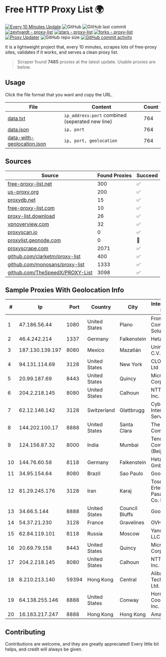 
# Free HTTP Proxy List 🌍

[![Every 10 Minutes Update](https://github.com/mertguvencli/http-proxy-list/actions/workflows/main.yml/badge.svg?branch=main)](https://github.com/mertguvencli/http-proxy-list/actions/workflows/main.yml)
![GitHub](https://img.shields.io/github/license/mertguvencli/http-proxy-list)
![GitHub last commit](https://img.shields.io/github/last-commit/mertguvencli/http-proxy-list)
[![zevtyardt - proxy-list](https://img.shields.io/static/v1?label=zevtyardt&message=proxy-list&color=blue&logo=github)](https://github.com/zevtyardt/proxy-list "Go to GitHub repo")
[![stars - proxy-list](https://img.shields.io/github/stars/zevtyardt/proxy-list?style=social)](https://github.com/zevtyardt/proxy-list)
[![forks - proxy-list](https://img.shields.io/github/forks/zevtyardt/proxy-list?style=social)](https://github.com/zevtyardt/proxy-list)
[![Proxy Updater](https://github.com/zevtyardt/proxy-list/workflows/Proxy%20Updater/badge.svg)](https://github.com/zevtyardt/proxy-list/actions?query=workflow:"Proxy+Updater")
![GitHub repo size](https://img.shields.io/github/repo-size/zevtyardt/proxy-list)
[![GitHub commit activity](https://img.shields.io/github/commit-activity/m/zevtyardt/proxy-list?logo=commits)](https://github.com/zevtyardt/proxy-list/commits/main)

It is a lightweight project that, every 10 minutes, scrapes lots of free-proxy sites, validates if it works, and serves a clean proxy list.

> Scraper found **7485** proxies at the latest update. Usable proxies are below.

## Usage

Click the file format that you want and copy the URL.

|File|Content|Count|
|----|-------|-----|
|[data.txt](https://raw.githubusercontent.com/mertguvencli/http-proxy-list/main/proxy-list/data.txt)|`ip_address:port` combined (seperated new line)|764|
|[data.json](https://raw.githubusercontent.com/mertguvencli/http-proxy-list/main/proxy-list/data.json)|`ip, port`|764|
|[data-with-geolocation.json](https://raw.githubusercontent.com/mertguvencli/http-proxy-list/main/proxy-list/data-with-geolocation.json)|`ip, port, geolocation`|764|

## Sources

|Source|Found Proxies|Succeed|
|------|-------------|-------|
|[free-proxy-list.net](https://free-proxy-list.net)|300|✅|
|[us-proxy.org](https://www.us-proxy.org)|200|✅|
|[proxydb.net](http://proxydb.net)|15|✅|
|[free-proxy-list.com](https://free-proxy-list.com/?page=&port=&type%5B%5D=http&type%5B%5D=https&up_time=0&search=Search)|10|✅|
|[proxy-list.download](https://www.proxy-list.download/HTTP)|26|✅|
|[vpnoverview.com](https://vpnoverview.com/privacy/anonymous-browsing/free-proxy-servers)|32|✅|
|[proxyscan.io](https://www.proxyscan.io)|0|✅|
|[proxylist.geonode.com](https://proxylist.geonode.com/api/proxy-list?limit=300&page=1&sort_by=lastChecked&sort_type=desc&protocols=http,https)|0|🚫|
|[proxyscrape.com](https://api.proxyscrape.com/v2/?request=displayproxies&protocol=http&timeout=10000&country=all&ssl=all&anonymity=all)|2071|✅|
|[github.com/clarketm/proxy-list](https://raw.githubusercontent.com/clarketm/proxy-list/master/proxy-list-raw.txt)|400|✅|
|[github.com/monosans/proxy-list](https://raw.githubusercontent.com/monosans/proxy-list/main/proxies/http.txt)|1333|✅|
|[github.com/TheSpeedX/PROXY-List](https://raw.githubusercontent.com/TheSpeedX/PROXY-List/master/http.txt)|3098|✅|


## Sample Proxies With Geolocation Info

|#|Ip|Port|Country|City|Internet Service Provider|
|-|--|----|-------|----|-------------------------|
|1|47.186.56.44|1080|United States|Plano|Frontier Communications Solutions|
|2|46.4.242.214|1337|Germany|Falkenstein|Hetzner|
|3|187.130.139.197|8080|Mexico|Mazatlán|Uninet S.A. de C.V.|
|4|94.131.114.69|3128|United States|New York|CLOUD LEASE Ltd|
|5|20.99.187.69|8443|United States|Quincy|Microsoft Corporation|
|6|204.2.218.145|8080|United States|Calhoun|NTT America, Inc.|
|7|62.12.146.142|3128|Switzerland|Glattbrugg|Cyberlink Internet Services AG|
|8|144.202.100.17|8888|United States|Santa Clara|The Constant Company|
|9|124.156.87.32|8000|India|Mumbai|Tencent Cloud Computing (Beijing) Co|
|10|144.76.60.58|8118|Germany|Falkenstein|Hetzner Online GmbH|
|11|34.95.154.64|8080|Brazil|Sao Paulo|Google LLC|
|12|81.29.245.176|3128|Iran|Karaj|Tose'h Fanavari Ertebabat Pasargad Arian Co. PJS|
|13|34.66.5.144|8888|United States|Council Bluffs|Google LLC|
|14|54.37.21.230|3128|France|Gravelines|OVH SAS|
|15|62.84.119.101|8118|Russia|Moscow|Yandex.Cloud LLC|
|16|20.69.79.158|8443|United States|Quincy|Microsoft Corporation|
|17|204.2.218.145|8080|United States|Calhoun|NTT America, Inc.|
|18|8.210.213.140|59394|Hong Kong|Central|Alibaba (US) Technology Co., Ltd.|
|19|64.138.255.146|8888|United States|Conway|Horry Telephone Cooperative, Inc.|
|20|16.163.217.247|8888|Hong Kong|Hong Kong|Amazon.com|



## Contributing

Contributions are welcome, and they are greatly appreciated! Every
little bit helps, and credit will always be given.

